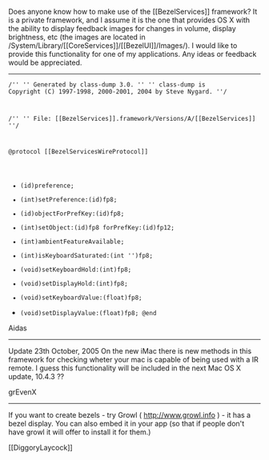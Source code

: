 Does anyone know how to make use of the [[BezelServices]] framework?  It is a private framework, and I assume it is the one that provides OS X with the ability to display feedback images for changes in volume, display brightness, etc (the images are located in /System/Library/[[CoreServices]]/[[BezelUI]]/Images/).  I would like to provide this functionality for one of my applications.  Any ideas or feedback would be appreciated.

----
<code>/''
 ''     Generated by class-dump 3.0.
 ''
 ''     class-dump is Copyright (C) 1997-1998, 2000-2001, 2004 by Steve Nygard.
 ''/

/''
 '' File: [[BezelServices]].framework/Versions/A/[[BezelServices]]
 ''/

@protocol [[BezelServicesWireProtocol]]
- (id)preference;
- (int)setPreference:(id)fp8;
- (id)objectForPrefKey:(id)fp8;
- (int)setObject:(id)fp8 forPrefKey:(id)fp12;
- (int)ambientFeatureAvailable;
- (int)isKeyboardSaturated:(int '')fp8;
- (void)setKeyboardHold:(int)fp8;
- (void)setDisplayHold:(int)fp8;
- (void)setKeyboardValue:(float)fp8;
- (void)setDisplayValue:(float)fp8;
@end</code>

Aidas

----
Update 23th October, 2005
On the new iMac there is new methods in this framework for
checking wheter your mac is capable of being used with a IR remote.
I guess this functionality will be included in the next Mac OS X update,
10.4.3 ??

grEvenX


----
If you want to create bezels - try Growl ( http://www.growl.info ) - it has a bezel display.   You can also embed it in your app (so that if people don't have growl it will offer to install it for them.)

[[DiggoryLaycock]]